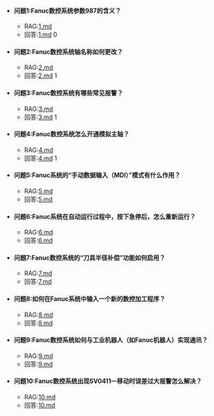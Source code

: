 - #### **问题1:Fanuc数控系统参数987的含义？**
  - RAG:[1.md](rag/1.md)
  - 回答:[1.md](%E5%9B%9E%E7%AD%94/1.md) 0
- #### **问题2:Fanuc数控系统轴名称如何更改？**
  - RAG:[2.md](rag/2.md)
  - 回答:[2.md](%E5%9B%9E%E7%AD%94/2.md) 1
- #### **问题3:Fanuc数控系统有哪些常见报警？**
  - RAG:[3.md](rag/3.md)
  - 回答:[3.md](%E5%9B%9E%E7%AD%94/3.md) 1
- #### **问题4:Fanuc数控系统怎么开通模拟主轴？**
  - RAG:[4.md](rag/4.md)
  - 回答:[4.md](%E5%9B%9E%E7%AD%94/4.md) 1
- #### **问题5:Fanuc系统的“手动数据输入（MDI）”模式有什么作用？**
  - RAG:[5.md](rag/5.md)
  - 回答:[5.md](%E5%9B%9E%E7%AD%94/5.md)
- #### **问题6:Fanuc系统在自动运行过程中，按下急停后，怎么重新运行？**
  - RAG:[6.md](rag/6.md)
  - 回答:[6.md](%E5%9B%9E%E7%AD%94/6.md)
- #### **问题7:Fanuc数控系统的“刀具半径补偿”功能如何启用？**
  - RAG:[7.md](rag/7.md)
  - 回答:[7.md](%E5%9B%9E%E7%AD%94/7.md)
- #### **问题8:如何在Fanuc系统中输入一个新的数控加工程序？**
  - RAG:[8.md](rag/8.md)
  - 回答:[8.md](%E5%9B%9E%E7%AD%94/8.md)
- #### **问题9:Fanuc数控系统如何与工业机器人（如Fanuc机器人）实现通讯？**
  - RAG:[9.md](rag/9.md)
  - 回答:[9.md](%E5%9B%9E%E7%AD%94/9.md)
- #### **问题10:Fanuc数控系统出现SV0411—移动时误差过大报警怎么解决？**
  - RAG:[10.md](rag/10.md)
  - 回答:[10.md](%E5%9B%9E%E7%AD%94/10.md)